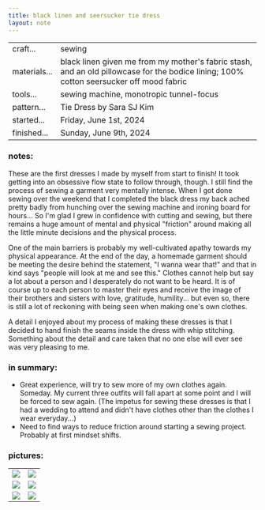 ```yaml
---
title: black linen and seersucker tie dress
layout: note
---
```


|||
|-|-| 
|craft...| sewing
|materials...| black linen given me from my mother's fabric stash, and an old pillowcase for the bodice lining; 100% cotton seersucker off mood fabric 
|tools...|  sewing machine, monotropic tunnel-focus
|pattern...| Tie Dress by Sara SJ Kim
|started...| Friday, June 1st, 2024
|finished...| Sunday, June 9th, 2024

### notes:

These are the first dresses I made by myself from start to finish! It took getting into an obsessive flow state to follow through, though. I still find the process of sewing a garment very mentally intense. When I got done sewing over the weekend that I completed the black dress my back ached pretty badly from hunching over the sewing machine and ironing board for hours... So I'm glad I grew in confidence with cutting and sewing, but there remains a huge amount of mental and physical "friction" around making all the little minute decisions and the physical process. 

One of the main barriers is probably my well-cultivated apathy towards my physical appearance. At the end of the day, a homemade garment should be meeting the desire behind the statement, "I wanna wear that!" and that in kind says "people will look at me and see this." Clothes cannot help but say a lot about a person and I desperately do not want to be heard. It is of course up to each person to master their eyes and receive the image of their brothers and sisters with love, gratitude, humility... but even so, there is still a lot of reckoning with being seen when making one's own clothes.

A detail I enjoyed about my process of making these dresses is that I decided to hand finish the seams inside the dress with whip stitching. Something about the detail and care taken that no one else will ever see was very pleasing to me.
### in summary:
* Great experience, will try to sew more of my own clothes again. Someday. My current three outfits will fall apart at some point and I will be forced to sew again. (The impetus for sewing these dresses is that I had a wedding to attend and didn't have clothes other than the clothes I wear everyday...)
* Need to find ways to reduce friction around starting a sewing project. Probably at first mindset shifts.

### pictures:

<table>
	<tr>
		<td><img src="{{ site.baseurl }}/assets/tie dresses/td progress 1.png"/></td>
		<td><img src="{{ site.baseurl }}/assets/tie dresses/td progress 2.png"/></td>
	</tr>
	<tr>
		<td><img src="{{ site.baseurl }}/assets/tie dresses/td dresses progress 3.png"/></td>
		<td><img src="{{ site.baseurl }}/assets/tie dresses/td dresses progress 4.png"/></td>
	</tr>
	<tr>
		<td><img src="{{ site.baseurl }}/assets/tie dresses/td dresses progress 5.png"/></td>
		<td><img src="{{ site.baseurl }}/assets/tie dresses/td dresses progress 6.png"/></td>
	</tr>
</table>